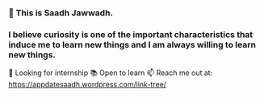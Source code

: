 ### 👋 This is Saadh Jawwadh.
### I believe curiosity is one of the important characteristics that induce me to learn new things and I am always willing to learn new things.
🧐 Looking for internship
📚 Open to learn
📫 Reach me out at: https://appdatesaadh.wordpress.com/link-tree/


<!--
**SaadhJawwadh/SaadhJawwadh** is a ✨ _special_ ✨ repository because its `README.md` (this file) appears on your GitHub profile.

Here are some ideas to get you started:

- 🔭 I’m currently working on ...
- 🌱 I’m currently learning ...
- 👯 I’m looking to collaborate on ...
- 🤔 I’m looking for help with ...
- 💬 Ask me about ...
- 📫 How to reach me: ...
- 😄 Pronouns: ...
- ⚡ Fun fact: ...
-->
